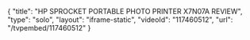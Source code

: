 {
    "title": "HP SPROCKET PORTABLE PHOTO PRINTER X7N07A REVIEW",
    "type": "solo",
    "layout": "iframe-static",
    "videoId": "117460512",
    "url": "\/tvpembed\/117460512"
}